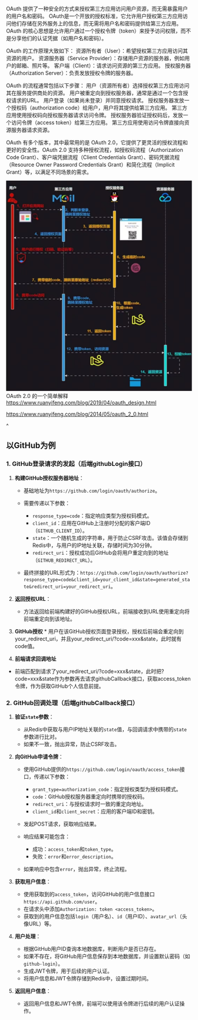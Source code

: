 OAuth 提供了一种安全的方式来授权第三方应用访问用户资源，而无需暴露用户的用户名和密码。
OAuth是一个开放的授权标准，它允许用户授权第三方应用访问他们存储在另外服务上的信息，而无需将用户名和密码提供给第三方应用。OAuth 的核心思想是允许用户通过一个授权令牌（token）来授予访问权限，而不是分享他们的认证凭据（如用户名和密码）。

OAuth 的工作原理大致如下：
资源所有者（User）：希望授权第三方应用访问其资源的用户。
资源服务器（Service Provider）：存储用户资源的服务器，例如用户的邮箱、照片等。
客户端（Client）：请求访问资源的第三方应用。
授权服务器（Authorization Server）：负责发放授权令牌的服务器。

OAuth 的流程通常包括以下步骤：
用户（资源所有者）选择授权第三方应用访问其在服务提供商处的资源。
用户被重定向到授权服务器，通常是通过一个包含授权请求的URL。
用户登录（如果尚未登录）并同意授权请求。
授权服务器发放一个授权码（authorization code）给用户，用户将其提供给第三方应用。
第三方应用使用授权码向授权服务器请求访问令牌。
授权服务器验证授权码后，发放一个访问令牌（access token）给第三方应用。
第三方应用使用访问令牌直接向资源服务器请求资源。

OAuth 有多个版本，其中最常用的是 OAuth 2.0，它提供了更灵活的授权流程和更好的安全性。OAuth 2.0 支持多种授权流程，如授权码流程（Authorization Code Grant）、客户端凭据流程（Client Credentials Grant）、密码凭据流程（Resource Owner Password Credentials Grant）和简化流程（Implicit Grant）等，以满足不同场景的需求。

![](.topwrite/assets/image_1743239285361.png)
OAuth 2.0 的一个简单解释
<https://www.ruanyifeng.com/blog/2019/04/oauth_design.html>

<https://www.ruanyifeng.com/blog/2014/05/oauth_2_0.html>


^
## **以GitHub为例**

### 1. GitHub登录请求的发起（后端githubLogin接口）

  1. **构建GitHub授权服务器地址**：

     * 基础地址为`https://github.com/login/oauth/authorize`。

     * 需要传递以下参数：

       * `response_type=code`：指定响应类型为授权码模式。
       * `client_id`：应用在GitHub上注册时分配的客户端ID（`GITHUB_CLIENT_ID`）。
       * `state`：一个随机生成的字符串，用于防止CSRF攻击。该值会存储到Redis中，与用户的IP地址关联，存储时间为30分钟。
       * `redirect_uri`：授权成功后GitHub会将用户重定向到的地址（`GITHUB_REDIRECT_URL`）。

     * 最终拼接的URL形式为：`https://github.com/login/oauth/authorize?response_type=code&client_id=your_client_id&state=generated_state&redirect_uri=your_redirect_uri`。

  2. **返回授权URL**：

     * 方法返回给前端构建好的GitHub授权URL，前端接收到URL使用重定向将前端重定向到该地址。

  3. **GitHub授权**
    * 用户在该GitHub授权页面登录授权，授权后前端会重定向到your_redirect_uri，并且your_redirect_uri/?code=xxx&state，此时就有code值。

   4. **前端请求回调地址**
   * 前端匹配到请求了your_redirect_uri/?code=xxx&state，此时把?code=xxx&state作为参数再去请求githubCallback接口，获取access_token令牌，作为获取GitHub个人信息前提。

### 2. GitHub回调处理（后端githubCallback接口）

  1. **验证`state`参数**：
     * 从Redis中获取与用户IP地址关联的`state`值，与回调请求中携带的`state`参数进行比对。
     * 如果不一致，抛出异常，防止CSRF攻击。

  2. **向GitHub申请令牌**：

     * 使用GitHub提供的`https://github.com/login/oauth/access_token`接口，传递以下参数：

       * `grant_type=authorization_code`：指定授权类型为授权码模式。
       * `code`：GitHub授权服务器重定向时携带的授权码。
       * `redirect_uri`：与授权请求时一致的重定向地址。
       * `client_id`和`client_secret`：应用的客户端ID和密钥。

     * 发起POST请求，获取响应结果。

     * 响应结果可能包含：

       * 成功：`access_token`和`token_type`。
       * 失败：`error`和`error_description`。

     * 如果响应中包含`error`，抛出异常，终止流程。

  3. **获取用户信息**：

     * 使用获取到的`access_token`，访问GitHub的用户信息接口`https://api.github.com/user`。
     * 在请求头中添加`Authorization: token <access_token>`。
     * 获取到的用户信息包括`login`（用户名）、`id`（用户ID）、`avatar_url`（头像URL）等。

  4. **用户处理**：

     * 根据GitHub用户ID查询本地数据库，判断用户是否已存在。
     * 如果不存在，将GitHub用户信息保存到本地数据库，并设置默认密码（如`github-login`）。
     * 生成JWT令牌，用于后续的用户认证。
     * 将用户信息和JWT令牌存储到Redis中，设置过期时间。

  5. **返回用户信息**：

     * 返回用户信息和JWT令牌，前端可以使用该令牌进行后续的用户认证操作。



